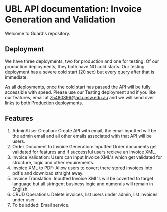 # UBL API documentation: Invoice Generation and Validation

Welcome to Guard's repository. 

## Deployment

We have three deployments, two for production and one for testing. Of our production deployments, they both have NO cold starts. Our testing deployment has a severe cold start (20 sec) but every query after that is immediate. 

As all deployments, once the cold start has passed the API will be fully accessible with speed. Please use our Testing deployment and if you like our features, email at z5480896@ad.unsw.edu.au and we will send over links to both Production deployments.

## Features

1. Admin/User Creation: Create API with email, the email inputted will be the admin email and all other emails associated with that API will be users.
2. Order Document to Invoice Generation: Inputted Order documents get validated for features and if successful users recieve an Invoice XML.
3. Invoice Validation: Users can input Invoice XML's which get validated for structure, logic and other requirements.
4. Invoice XML to PDF: Allow users to covert there stored invoices into pdf's and download straight away.
5. Invoice Translation: Inputted Invoice XML's will be coverted to target language but all stringent business logic and numerals will remain in English.
6. CRUD Operations: Delete invoices, list users under admin, list invoices under user.
7. To be added: Email service.
